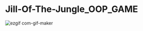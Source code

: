 # Jill-Of-The-Jungle_OOP_GAME
![ezgif com-gif-maker](https://user-images.githubusercontent.com/74188589/136394546-a42b61ad-b1d9-48d4-90d8-791f40591dff.gif)
